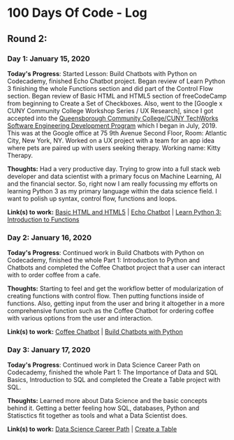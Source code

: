 # 100 Days Of Code - Log

## Round 2:

### Day 1: January 15, 2020

**Today's Progress**: Started Lesson: Build Chatbots with Python on Codecademy, finished Echo Chatbot project. Began review of Learn Python 3 finishing the whole Functions section and did part of the Control Flow section. Began review of Basic HTML and HTML5 section of freeCodeCamp from beginning to Create a Set of Checkboxes. Also, went to the [Google x CUNY Community College Workshop Series / UX Research], since I got accepted into the [Queensborough Community College/CUNY TechWorks Software Engineering Development Program](http://www.qcc.cuny.edu/contEd/CUNY-TechWorks.html) which I began in July, 2019. This was at the Google office at 75 9th Avenue Second Floor, Room: Atlantic City, New York, NY. Worked on a UX project with a team for an app idea where pets are paired up with users seeking therapy. Working name: Kitty Therapy.

**Thoughts:** Had a very productive day. Trying to grow into a full stack web developer and data scientist with a primary focus on Machine Learning, AI and the financial sector. So, right now I am really focussing my efforts on learning Python 3 as my primary language within the data science field. I want to polish up syntax, control flow, functions and loops.

**Link(s) to work:** [Basic HTML and HTML5](https://www.freecodecamp.org/learn/responsive-web-design/basic-html-and-html5/create-a-set-of-checkboxes) | [Echo Chatbot](https://www.codecademy.com/paths/build-chatbots-with-python/tracks/introduction-to-python-and-chatbots/modules/welcome-to-chatbots-and-python-syntax/projects/python-echo-chatbot) | [Learn Python 3: Introduction to Functions](https://www.codecademy.com/courses/learn-python-3/lessons/intro-to-functions/exercises/review?action=resume_content_item)

### Day 2: January 16, 2020

**Today's Progress**: Continued work in Build Chatbots with Python on Codecademy, finished the whole Part 1: Introduction to Python and Chatbots and completed the Coffee Chatbot project that a user can interact with to order coffee from a cafe. 

**Thoughts:** Starting to feel and get the workflow better of modularization of creating functions with control flow. Then putting functions inside of functions. Also, getting input from the user and bring it altogether in a more comprehensive function such as the Coffee Chatbot for ordering coffee with various options from the user and interaction.

**Link(s) to work:** [Coffee Chatbot](https://www.codecademy.com/paths/build-chatbots-with-python/tracks/introduction-to-python-and-chatbots/modules/chatbot-evolution-and-dialog-trees/projects/coffee-chatbot) | [Build Chatbots with Python](https://www.codecademy.com/learn/paths/build-chatbots-with-python)

### Day 3: January 17, 2020

**Today's Progress**: Continued work in Data Science Career Path on Codecademy, finished the whole Part 1: The Importance of Data and SQL Basics, Introduction to SQL and completed the Create a Table project with SQL.

**Thoughts:** Learned more about Data Science and the basic concepts behind it. Getting a better feeling how SQL, databases, Python and Statisctics fit together as tools and what a Data Scientist does.

**Link(s) to work:** [Data Science Career Path](https://www.codecademy.com/learn/paths/data-science) | [Create a Table](https://www.codecademy.com/paths/data-science/tracks/dspath-why-data-python-basics/modules/dspath-introduction-to-sql/projects/learn_sql_create_table)

